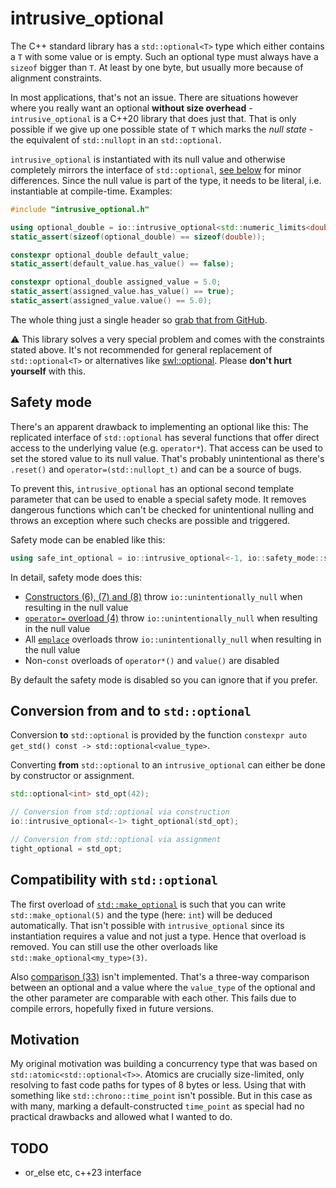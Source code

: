 # intrusive_optional
The C++ standard library has a `std::optional<T>` type which either contains a `T` with some value or is empty. Such an optional type must always have a `sizeof` bigger than `T`. At least by one byte, but usually more because of alignment constraints.

In most applications, that's not an issue. There are situations however where you really want an optional **without size overhead** - `intrusive_optional` is a C++20 library that does just that. That is only possible if we give up one possible state of `T` which marks the *null state* - the equivalent of `std::nullopt` in an `std::optional`.

`intrusive_optional` is instantiated with its null value and otherwise completely mirrors the interface of `std::optional`, [see below](#compatibility-with-stdoptional) for minor differences. Since the null value is part of the type, it needs to be literal, i.e. instantiable at compile-time. Examples:
```c++
#include "intrusive_optional.h"

using optional_double = io::intrusive_optional<std::numeric_limits<double>::max()>;
static_assert(sizeof(optional_double) == sizeof(double));

constexpr optional_double default_value;
static_assert(default_value.has_value() == false);

constexpr optional_double assigned_value = 5.0;
static_assert(assigned_value.has_value() == true);
static_assert(assigned_value.value() == 5.0);
```
The whole thing just a single header so [grab that from GitHub](intrusive_optional.h).

:warning: This library solves a very special problem and comes with the constraints stated above. It's not recommended for general replacement of `std::optional<T>` or alternatives like [swl::optional](https://github.com/groundswellaudio/swl-optional). Please **don't hurt yourself** with this.


## Safety mode
There's an apparent drawback to implementing an optional like this: The replicated interface of `std::optional` has several functions that offer direct access to the underlying value (e.g. `operator*`). That access can be used to set the stored value to its null value. That's probably unintentional as there's `.reset()` and `operator=(std::nullopt_t)` and can be a source of bugs.

To prevent this, `intrusive_optional` has an optional second template parameter that can be used to enable a special safety mode. It removes dangerous functions which can't be checked for unintentional nulling and throws an exception where such checks are possible and triggered.

Safety mode can be enabled like this:
```c++
using safe_int_optional = io::intrusive_optional<-1, io::safety_mode::safe>
```

In detail, safety mode does this:

- [Constructors (6), (7) and (8)](https://en.cppreference.com/w/cpp/utility/optional/optional) throw `io::unintentionally_null` when resulting in the null value
- [`operator=` overload (4)](https://en.cppreference.com/w/cpp/utility/optional/operator%3D) throw `io::unintentionally_null` when resulting in the null value
- All [`emplace`](https://en.cppreference.com/w/cpp/utility/optional/emplace) overloads throw `io::unintentionally_null` when resulting in the null value
- Non-`const` overloads of `operator*()` and `value()` are disabled

By default the safety mode is disabled so you can ignore that if you prefer.

## Conversion from and to `std::optional`
Conversion **to** `std::optional` is provided by the function `constexpr auto get_std() const -> std::optional<value_type>`.

Converting **from** `std::optional` to an `intrusive_optional` can either be done by constructor or assignment.

```c++
std::optional<int> std_opt(42);

// Conversion from std::optional via construction
io::intrusive_optional<-1> tight_optional(std_opt);

// Conversion from std::optional via assignment
tight_optional = std_opt;
```

## Compatibility with `std::optional`
The first overload of [`std::make_optional`](https://en.cppreference.com/w/cpp/utility/optional/make_optional) is such that you can write `std::make_optional(5)` and the type (here: `int`) will be deduced automatically. That isn't possible with `intrusive_optional` since its instantiation requires a value and not just a type. Hence that overload is removed. You can still use the other overloads like `std::make_optional<my_type>(3)`.

Also [comparison (33)](https://en.cppreference.com/w/cpp/utility/optional/operator_cmp) isn't implemented. That's a three-way comparison between an optional and a value where the `value_type` of the optional and the other parameter are comparable with each other. This fails due to compile errors, hopefully fixed in future versions.


## Motivation
My original motivation was building a concurrency type that was based on `std::atomic<std::optional<T>>`. Atomics are crucially size-limited, only resolving to fast code paths for types of 8 bytes or less. Using that with something like `std::chrono::time_point` isn't possible. But in this case as with many, marking a default-constructed `time_point` as special had no practical drawbacks and allowed what I wanted to do.


## TODO
- or_else etc, c++23 interface

